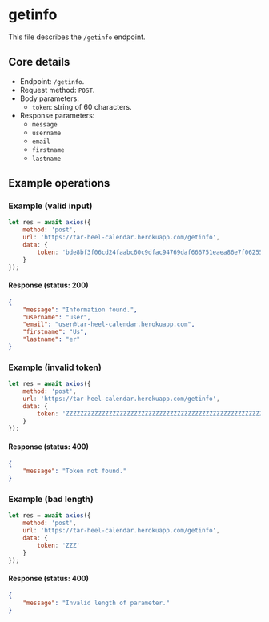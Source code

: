 # getinfo
This file describes the `/getinfo` endpoint.

## Core details
* Endpoint: `/getinfo`.
* Request method: `POST`.
* Body parameters:
    * `token`: string of 60 characters.
* Response parameters:
    * `message`
    * `username`
    * `email`
    * `firstname`
    * `lastname`

## Example operations
### Example (valid input)
```js
let res = await axios({
    method: 'post',
    url: 'https://tar-heel-calendar.herokuapp.com/getinfo',
    data: {
        token: 'bde8bf3f06cd24faabc60c9dfac94769daf666751eaea86e7f06255c9740'
    }
});
```

#### Response (status: 200)
```json
{
    "message": "Information found.",
    "username": "user",
    "email": "user@tar-heel-calendar.herokuapp.com",
    "firstname": "Us",
    "lastname": "er"
}
```

### Example (invalid token)
```js
let res = await axios({
    method: 'post',
    url: 'https://tar-heel-calendar.herokuapp.com/getinfo',
    data: {
        token: 'ZZZZZZZZZZZZZZZZZZZZZZZZZZZZZZZZZZZZZZZZZZZZZZZZZZZZZZZZZZZZ'
    }
});
```

#### Response (status: 400)
```json
{
    "message": "Token not found."
}
```

### Example (bad length)
```js
let res = await axios({
    method: 'post',
    url: 'https://tar-heel-calendar.herokuapp.com/getinfo',
    data: {
        token: 'ZZZ'
    }
});
```

#### Response (status: 400)
```json
{
    "message": "Invalid length of parameter."
}
```
